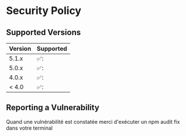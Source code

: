 # Security Policy

## Supported Versions

| Version | Supported          |
| ------- | ------------------ |
| 5.1.x   | ✅:                |
| 5.0.x   | ✅:                |
| 4.0.x   | ✅:                |
| < 4.0   | ✅:                |

## Reporting a Vulnerability
Quand une vulnérabilité est constatée merci d'exécuter un npm audit fix dans votre terminal

